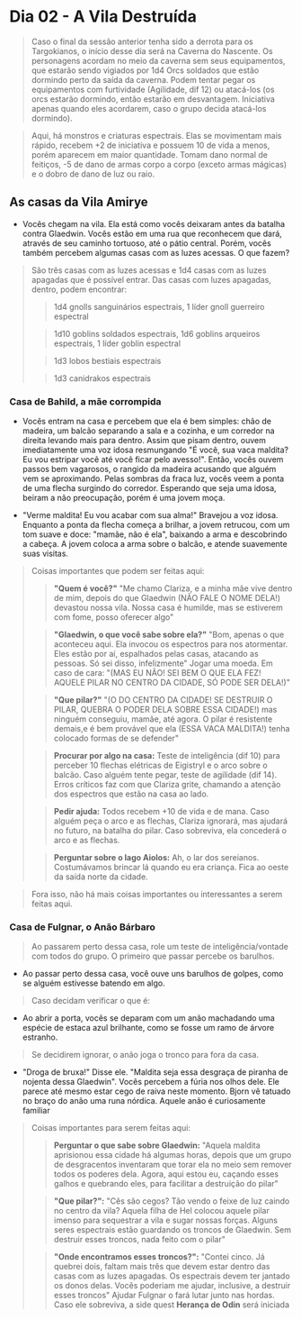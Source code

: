 # Dia 02 - A Vila Destruída

> Caso o final da sessão anterior tenha sido a derrota para os Targokianos, o início desse dia será na Caverna do Nascente. Os personagens acordam no meio da caverna sem seus equipamentos, que estarão sendo vigiados por 1d4 Orcs soldados que estão dormindo perto da saída da caverna. Podem tentar pegar os equipamentos com furtividade (Agilidade, dif 12) ou atacá-los (os orcs estarão dormindo, então estarão em desvantagem. Iniciativa apenas quando eles acordarem, caso o grupo decida atacá-los dormindo).

> Aqui, há monstros e criaturas espectrais. Elas se movimentam mais rápido, recebem +2 de iniciativa e possuem 10 de vida a menos, porém aparecem em maior quantidade. Tomam dano normal de feitiços, -5 de dano de armas corpo a corpo (exceto armas mágicas) e o dobro de dano de luz ou raio.

## As casas da Vila Amirye

- Vocês chegam na vila. Ela está como vocês deixaram antes da batalha contra Glaedwin. Vocês estão em uma rua que reconhecem que dará, através de seu caminho tortuoso, até o pátio central. Porém, vocês também percebem algumas casas com as luzes acessas. O que fazem?

> São três casas com as luzes acessas e 1d4 casas com as luzes apagadas que é possível entrar. Das casas com luzes apagadas, dentro, podem encontrar:
>
> > 1d4 gnolls sanguinários espectrais, 1 líder gnoll guerreiro espectral
> 
> > 1d10 goblins soldados espectrais, 1d6 goblins arqueiros espectrais, 1 líder goblin espectral
>
> > 1d3 lobos bestiais espectrais
>
> > 1d3 canidrakos espectrais

### Casa de Bahild, a mãe corrompida

- Vocês entram na casa e percebem que ela é bem simples: chão de madeira, um balcão separando a sala e a cozinha, e um corredor na direita levando mais para dentro. Assim que pisam dentro, ouvem imediatamente uma voz idosa resmungando "É você, sua vaca maldita? Eu vou estripar você até você ficar pelo avesso!". Então, vocês ouvem passos bem vagarosos, o rangido da madeira acusando que alguém vem se aproximando. Pelas sombras da fraca luz, vocês veem a ponta de uma flecha surgindo do corredor. Esperando que seja uma idosa, beiram a não preocupação, porém é uma jovem moça.

- "Verme maldita! Eu vou acabar com sua alma!" Bravejou a voz idosa. Enquanto a ponta da flecha começa a brilhar, a jovem retrucou, com um tom suave e doce: "mamãe, não é ela", baixando a arma e descobrindo a cabeça. A jovem coloca a arma sobre o balcão, e atende suavemente suas visitas.

> Coisas importantes que podem ser feitas aqui:
>
> > **"Quem é você?"** "Me chamo Clariza, e a minha mãe vive dentro de mim, depois do que Glaedwin (NÃO FALE O NOME DELA!) devastou nossa vila. Nossa casa é humilde, mas se estiverem com fome, posso oferecer algo"
>
> > **"Glaedwin, o que você sabe sobre ela?"** "Bom, apenas o que aconteceu aqui. Ela invocou os espectros para nos atormentar. Eles estão por aí, espalhados pelas casas, atacando as pessoas. Só sei disso, infelizmente" Jogar uma moeda. Em caso de cara: "(MAS EU NÃO! SEI BEM O QUE ELA FEZ! AQUELE PILAR NO CENTRO DA CIDADE, SÓ PODE SER DELA!)"
>
> > **"Que pilar?"** "(O DO CENTRO DA CIDADE! SE DESTRUIR O PILAR, QUEBRA O PODER DELA SOBRE ESSA CIDADE!) mas ninguém conseguiu, mamãe, até agora. O pilar é resistente demais,e é bem provável que ela (ESSA VACA MALDITA!) tenha colocado formas de se defender"
>
> > **Procurar por algo na casa:** Teste de inteligência (dif 10) para perceber 10 flechas elétricas de Eigistryl e o arco sobre o balcão. Caso alguém tente pegar, teste de agilidade (dif 14). Erros críticos faz com que Clariza grite, chamando a atenção dos espectros que estão na casa ao lado.
>
> > **Pedir ajuda:** Todos recebem +10 de vida e de mana. Caso alguém peça o arco e as flechas, Clariza ignorará, mas ajudará no futuro, na batalha do pilar. Caso sobreviva, ela concederá o arco e as flechas.
>
> > **Perguntar sobre o lago Aiolos:** Ah, o lar dos sereianos. Costumávamos brincar lá quando eu era criança. Fica ao oeste da saída norte da cidade.

> Fora isso, não há mais coisas importantes ou interessantes a serem feitas aqui.

### Casa de Fulgnar, o Anão Bárbaro

> Ao passarem perto dessa casa, role um teste de inteligência/vontade com todos do grupo. O primeiro que passar percebe os barulhos.

- Ao passar perto dessa casa, você ouve uns barulhos de golpes, como se alguém estivesse batendo em algo.

> Caso decidam verificar o que é: 

- Ao abrir a porta, vocês se deparam com um anão machadando uma espécie de estaca azul brilhante, como se fosse um ramo de árvore estranho.

> Se decidirem ignorar, o anão joga o tronco para fora da casa.

- "Droga de bruxa!" Disse ele. "Maldita seja essa desgraça de piranha de nojenta dessa Glaedwin". Vocês percebem a fúria nos olhos dele. Ele parece até mesmo estar cego de raiva neste momento. Bjorn vê tatuado no braço do anão uma runa nórdica. Aquele anão é curiosamente familiar

> Coisas importantes para serem feitas aqui:
>
> > **Perguntar o que sabe sobre Glaedwin:** "Aquela maldita aprisionou essa cidade há algumas horas, depois que um grupo de desgracentos inventaram que torar ela no meio sem remover todos os poderes dela. Agora, aqui estou eu, caçando esses galhos e quebrando eles, para facilitar a destruição do pilar"
>
> > **"Que pilar?":** "Cês são cegos? Tão vendo o feixe de luz caindo no centro da vila? Aquela filha de Hel colocou aquele pilar imenso para sequestrar a vila e sugar nossas forças. Alguns seres espectrais estão guardando os troncos de Glaedwin. Sem destruir esses troncos, nada feito com o pilar"
>
> > **"Onde encontramos esses troncos?":** "Contei cinco. Já quebrei dois, faltam mais três que devem estar dentro das casas com as luzes apagadas. Os espectrais devem ter jantado os donos delas. Vocês poderiam me ajudar, inclusive, a destruir esses troncos" Ajudar Fulgnar o fará lutar junto nas hordas. Caso ele sobreviva, a side quest **Herança de Odin** será iniciada
>
> >